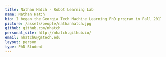 ```yaml
---
title: Nathan Hatch - Robot Learning Lab
name: Nathan Hatch
bio: I began the Georgia Tech Machine Learning PhD program in Fall 2017. Research interests include transfer learning, meta learning, and hierarchical reinforcement learning. Prior to that, I worked for three years as a software engineer at eSpark Learning, an education technology startup company in Chicago. I got my B.S. in mathematics and computer science from the University of Chicago in 2014.
picture: /assets/people/nathanhatch.jpg
github: github.com/nhatch
personal_site: http://nhatch.github.io/
email: nhatch6@gatech.edu
layout: person
type: PhD Student
---
```

